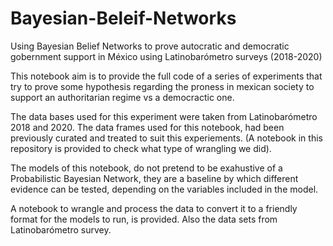 # Bayesian-Beleif-Networks
Using Bayesian Belief Networks to prove autocratic and democratic gobernment support in México using Latinobarómetro surveys (2018-2020)


This notebook aim is to provide the full code of a series of experiments that try to prove some hypothesis regarding the proness in mexican society to support an authoritarian regime vs a democractic one.

The data bases used for this experiment were taken from Latinobarómetro 2018 and 2020. The data frames used for this notebook, had been previously curated and treated to suit this experiements. (A notebook in this repository is provided to check what type of wrangling we did).

The models of this notebook, do not pretend to be exahustive of a Probabilistic Bayesian Network, they are a baseline by which different evidence can be tested, depending on the variables included in the model.

A notebook to wrangle and process the data to convert it to a friendly format for the models to run, is provided. Also the data sets from Latinobarómetro survey.
